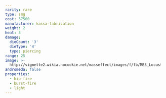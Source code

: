 ```yaml
---
rarity: rare
type: smg
cost: 37500
manufacturer: kassa-fabrication
weight: 2
heat: 3
damage:
  dieCount: '3'
  dieType: '4'
  type: piercing
range: 25
image: >-
  http://vignette2.wikia.nocookie.net/masseffect/images/f/fb/ME3_Locust_Smg.png/revision/latest?cb=20120317184530
andromeda: false
properties:
  - hip-fire
  - burst-fire
  - light
---
```

